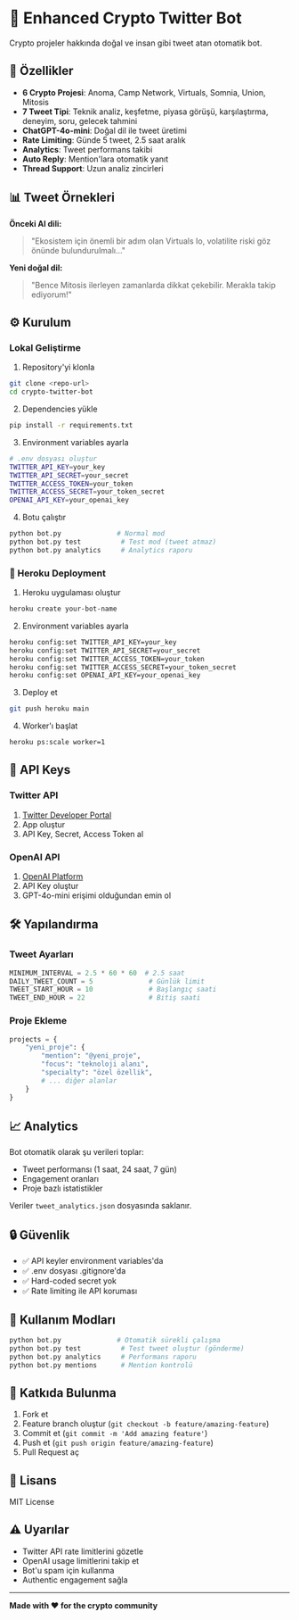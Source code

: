 # 🤖 Enhanced Crypto Twitter Bot

Crypto projeler hakkında doğal ve insan gibi tweet atan otomatik bot.

## 🚀 Özellikler

- **6 Crypto Projesi**: Anoma, Camp Network, Virtuals, Somnia, Union, Mitosis
- **7 Tweet Tipi**: Teknik analiz, keşfetme, piyasa görüşü, karşılaştırma, deneyim, soru, gelecek tahmini
- **ChatGPT-4o-mini**: Doğal dil ile tweet üretimi
- **Rate Limiting**: Günde 5 tweet, 2.5 saat aralık
- **Analytics**: Tweet performans takibi
- **Auto Reply**: Mention'lara otomatik yanıt
- **Thread Support**: Uzun analiz zincirleri

## 📊 Tweet Örnekleri

**Önceki AI dili:**
> "Ekosistem için önemli bir adım olan Virtuals Io, volatilite riski göz önünde bulundurulmalı..."

**Yeni doğal dil:**
> "Bence Mitosis ilerleyen zamanlarda dikkat çekebilir. Merakla takip ediyorum!"

## ⚙️ Kurulum

### Lokal Geliştirme

1. Repository'yi klonla
```bash
git clone <repo-url>
cd crypto-twitter-bot
```

2. Dependencies yükle
```bash
pip install -r requirements.txt
```

3. Environment variables ayarla
```bash
# .env dosyası oluştur
TWITTER_API_KEY=your_key
TWITTER_API_SECRET=your_secret
TWITTER_ACCESS_TOKEN=your_token
TWITTER_ACCESS_SECRET=your_token_secret
OPENAI_API_KEY=your_openai_key
```

4. Botu çalıştır
```bash
python bot.py              # Normal mod
python bot.py test          # Test mod (tweet atmaz)
python bot.py analytics     # Analytics raporu
```

### 🚀 Heroku Deployment

1. Heroku uygulaması oluştur
```bash
heroku create your-bot-name
```

2. Environment variables ayarla
```bash
heroku config:set TWITTER_API_KEY=your_key
heroku config:set TWITTER_API_SECRET=your_secret
heroku config:set TWITTER_ACCESS_TOKEN=your_token
heroku config:set TWITTER_ACCESS_SECRET=your_token_secret
heroku config:set OPENAI_API_KEY=your_openai_key
```

3. Deploy et
```bash
git push heroku main
```

4. Worker'ı başlat
```bash
heroku ps:scale worker=1
```

## 🔑 API Keys

### Twitter API
1. [Twitter Developer Portal](https://developer.twitter.com/)
2. App oluştur
3. API Key, Secret, Access Token al

### OpenAI API  
1. [OpenAI Platform](https://platform.openai.com/)
2. API Key oluştur
3. GPT-4o-mini erişimi olduğundan emin ol

## 🛠️ Yapılandırma

### Tweet Ayarları
```python
MINIMUM_INTERVAL = 2.5 * 60 * 60  # 2.5 saat
DAILY_TWEET_COUNT = 5              # Günlük limit
TWEET_START_HOUR = 10              # Başlangıç saati
TWEET_END_HOUR = 22                # Bitiş saati
```

### Proje Ekleme
```python
projects = {
    "yeni_proje": {
        "mention": "@yeni_proje",
        "focus": "teknoloji alanı",
        "specialty": "özel özellik",
        # ... diğer alanlar
    }
}
```

## 📈 Analytics

Bot otomatik olarak şu verileri toplar:
- Tweet performansı (1 saat, 24 saat, 7 gün)
- Engagement oranları
- Proje bazlı istatistikler

Veriler `tweet_analytics.json` dosyasında saklanır.

## 🔒 Güvenlik

- ✅ API keyler environment variables'da
- ✅ .env dosyası .gitignore'da
- ✅ Hard-coded secret yok
- ✅ Rate limiting ile API koruması

## 🎯 Kullanım Modları

```bash
python bot.py              # Otomatik sürekli çalışma
python bot.py test          # Test tweet oluştur (gönderme)
python bot.py analytics     # Performans raporu
python bot.py mentions      # Mention kontrolü
```

## 🤝 Katkıda Bulunma

1. Fork et
2. Feature branch oluştur (`git checkout -b feature/amazing-feature`)
3. Commit et (`git commit -m 'Add amazing feature'`)
4. Push et (`git push origin feature/amazing-feature`)
5. Pull Request aç

## 📄 Lisans

MIT License

## ⚠️ Uyarılar

- Twitter API rate limitlerini gözetle
- OpenAI usage limitlerini takip et
- Bot'u spam için kullanma
- Authentic engagement sağla

---

**Made with ❤️ for the crypto community** 